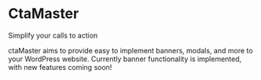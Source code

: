# CtaMaster

Simplify your calls to action

ctaMaster aims to provide easy to implement banners, modals, and more to your WordPress website. Currently banner functionality is implemented, with new features coming soon!
